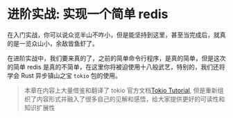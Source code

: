 # 进阶实战: 实现一个简单 redis

在入门实战，你可以说众览半山不咋小，但是能坚持到这里，甚至当完成后，就真的是一览众山小，余敌皆鱼虾了。

在进阶实战中，我们要来真的了，之前的简单命令行程序，是真的简单，但是这次的简单 redis 是真的不简单，在这里你将被迫使用十八般武艺，特别的，我们还将学会 Rust 异步镇山之宝 `tokio` 包的使用。


> 本章在内容上大量借鉴和翻译了 tokio 官方文档[Tokio Tutorial](https://tokio.rs/tokio/tutorial), 但是重新组织了内容形式并融入了很多自己的见解和感悟，给大家提供更好的可读性和知识扩展性


